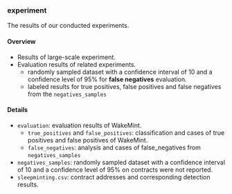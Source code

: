 ### experiment

The results of our conducted experiments.

#### Overview

- Results of large-scale experiment.
- Evaluation results of related experiments.
  - randomly sampled dataset with a confidence interval of 10 and a confidence level of 95% for **false negatives** evaluation.
  - labeled results for true positives, false positives and false negatives from the `negatives_samples`

#### Details

- `evaluation`: evaluation results of WakeMint.
  - `true_positives` and `false_positives`: classification and cases of true positives and false positives of WakeMint.
  - `false_negatives`: analysis and cases of false_negatives from `negatives_samples`
- ``negatives_samples``: randomly sampled dataset with a confidence interval of 10 and a confidence level of 95% on contracts were not reported.
- `sleepminting.csv`: contract addresses and corresponding detection results.